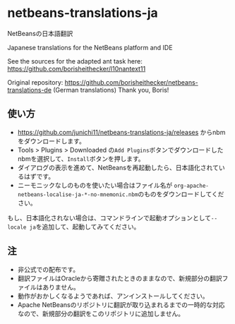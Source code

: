 # netbeans-translations-ja

NetBeansの日本語翻訳

Japanese translations for the NetBeans platform and IDE

See the sources for the adapted ant task here: 
https://github.com/borisheithecker/l10nantext11

Original repository: https://github.com/borisheithecker/netbeans-translations-de (German translations) Thank you, Boris!

## 使い方

- https://github.com/junichi11/netbeans-translations-ja/releases からnbmをダウンロードします。
- Tools > Plugins > Downloaded の`Add Plugins`ボタンでダウンロードしたnbmを選択して、`Install`ボタンを押します。
- ダイアログの表示を進めて、NetBeansを再起動したら、日本語化されているはずです。
- ニーモニックなしのものを使いたい場合はファイル名が `org-apache-netbeans-localise-ja-*-no-mnemonic.nbm`のものをダウンロードしてください。

もし、日本語化されない場合は、コマンドラインで起動オプションとして`--locale ja`を追加して、起動してみてください。

## 注

- 非公式での配布です。
- 翻訳ファイルはOracleから寄贈されたときのままなので、新規部分の翻訳ファイルはありません。
- 動作がおかしくなるようであれば、アンインストールしてください。
- Apache NetBeansのリポジトリに翻訳が取り込まれるまでの一時的な対応なので、新規部分の翻訳をこのリポジトリに追加しません。
